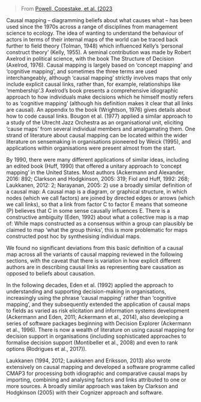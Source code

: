 

> From [Powell, Copestake, et al. (2023]()


  Causal mapping – diagramming beliefs about what causes what – has been used since the 1970s across a range of disciplines from management science to ecology. The idea of wanting to understand the behaviour of actors in terms of their internal maps of the world can be traced back further to field theory (Tolman, 1948) which influenced Kelly’s ‘personal construct theory’ (Kelly, 1955). A seminal contribution was made by Robert Axelrod in political science, with the book The Structure of Decision (Axelrod, 1976). Causal mapping is largely based on ‘concept mapping’ and ‘cognitive mapping’, and sometimes the three terms are used interchangeably, although ‘causal mapping’ strictly involves maps that only include explicit causal links, rather than, for example, relationships like ‘membership’.3 Axelrod’s book presents a comprehensive idiographic approach to how individuals make decisions which he himself mostly refers to as ‘cognitive mapping’ (although his definition makes it clear that all links are causal). An appendix to the book (Wrightson, 1976) gives details about how to code causal links. Bougon et al. (1977) applied a similar approach to a study of the Utrecht Jazz Orchestra as an organisational unit, eliciting ‘cause maps’ from several individual members and amalgamating them. One strand of literature about causal mapping can be located within the wider literature on sensemaking in organisations pioneered by Weick (1995), and applications within organisations were present almost from the start.

  By 1990, there were many different applications of similar ideas, including an edited book (Huff, 1990) that offered a unitary approach to ‘concept mapping’ in the United States. Most authors (Ackermann and Alexander, 2016: 892; Clarkson and Hodgkinson, 2005: 319; Fiol and Huff, 1992: 268; Laukkanen, 2012: 2; Narayanan, 2005: 2) use a broadly similar definition of a causal map: A causal map is a diagram, or graphical structure, in which nodes (which we call factors) are joined by directed edges or arrows (which we call links), so that a link from factor C to factor E means that someone (P) believes that C in some sense causally influences E. There is a constructive ambiguity (Eden, 1992) about what a collective map is a map of: While maps constructed as a consensus within a group can plausibly be claimed to map ‘what the group thinks’, this is more problematic for maps constructed post hoc by synthesising individual maps.

  We found no significant deviations from this basic definition of a causal map across all the variants of causal mapping reviewed in the following sections, with the caveat that there is variation in how explicit different authors are in describing causal links as representing bare causation as opposed to beliefs about causation.

  In the following decades, Eden et al. (1992) applied the approach to understanding and supporting decision-making in organisations, increasingly using the phrase ‘causal mapping’ rather than ‘cognitive mapping’, and they subsequently extended the application of causal maps to fields as varied as risk elicitation and information systems development (Ackermann and Eden, 2011; Ackermann et al., 2014), also developing a series of software packages beginning with Decision Explorer (Ackermann et al., 1996). There is now a wealth of literature on using causal mapping for decision support in organisations (including sophisticated approaches to formalise decision support (Montibeller et al., 2008) and even to rank options (Rodrigues et al., 2017)).

  Laukkanen (1994, 2012; Laukkanen and Eriksson, 2013) also wrote extensively on causal mapping and developed a software programme called CMAP3 for processing both idiographic and comparative causal maps by importing, combining and analysing factors and links attributed to one or more sources. A broadly similar approach was taken by Clarkson and Hodgkinson (2005) with their Cognizer approach and software.